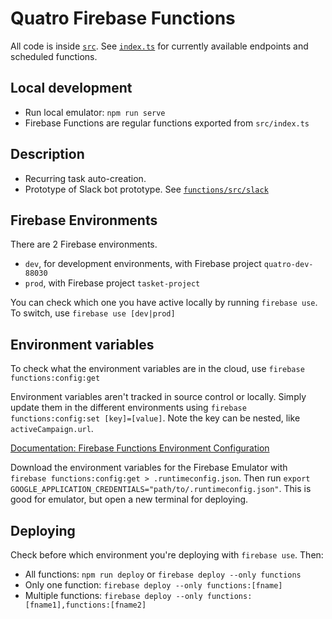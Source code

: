 # Quatro Firebase Functions

All code is inside [`src`](src). See [`index.ts`](src/index.ts) for currently available endpoints and scheduled functions.

## Local development

- Run local emulator: `npm run serve`
- Firebase Functions are regular functions exported from `src/index.ts`

## Description

- Recurring task auto-creation.
- Prototype of Slack bot prototype. See [`functions/src/slack`](functions/src/slack)

## Firebase Environments

There are 2 Firebase environments.

- `dev`, for development environments, with Firebase project `quatro-dev-88030`
- `prod`, with Firebase project `tasket-project`

You can check which one you have active locally by running `firebase use`. To switch, use `firebase use [dev|prod]`

## Environment variables

To check what the environment variables are in the cloud, use `firebase functions:config:get`

Environment variables aren't tracked in source control or locally. Simply update them in the different environments using `firebase functions:config:set [key]=[value]`. Note the key can be nested, like `activeCampaign.url`.

[Documentation: Firebase Functions Environment Configuration](https://firebase.google.com/docs/functions/config-env)

Download the environment variables for the Firebase Emulator with `firebase functions:config:get > .runtimeconfig.json`. Then run `export GOOGLE_APPLICATION_CREDENTIALS="path/to/.runtimeconfig.json"`. This is good for emulator, but open a new terminal for deploying.

## Deploying

Check before which environment you're deploying with `firebase use`. Then:

- All functions: `npm run deploy` or `firebase deploy --only functions`
- Only one function: `firebase deploy --only functions:[fname]`
- Multiple functions: `firebase deploy --only functions:[fname1],functions:[fname2]`
